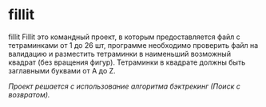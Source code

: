 # fillit
fillit
Fillit это командный проект, в которым предоставляется файл с тетраминками от 1 до 26 шт, программе необходимо проверить файл на валидацию и разместить тетраминки в наименьший возможный квадрат (без вращения фигур). Тетраминки в квадрате должны быть заглавными буквами от A до Z. 


_Проект решается с использование алгоритма бэктрекинг (Поиск с возвратом)._
